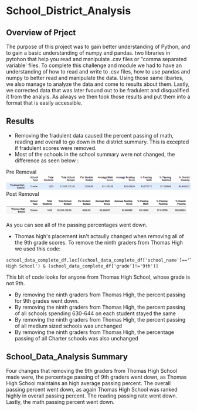 # School_District_Analysis

## Overview of Prject

The purpose of this project was to gain better understanding of Python, and to gain a basic understanding of numpy and pandas.  two libraries in pytohon that help you read and 
manipulate .csv files or "comma separated variable' files. To complete this challenge and module we had to have an understanding of how to read and write to .csv files, how to 
use pandas and numpy to better read and manipulate the data. Using those same libaries, we also manage to analyze the data and come to results about them. Lastly, we corrected data that was later fvound out to be fradulent and disqualified it from the analyis. As always we then took those results and put them into a format that is easily accessible. 

## Results 

 - Removing the fradulent data caused the percent passing of math, reading and overall to go down in the district summary. This is excepted if fradulent scores were removed. 
 - Most of the schools in the school summary were not changed, the difference as seen below :
 
 Pre Removal
![Pre removal](https://github.com/HussanK/School_District_Analysis/blob/main/fgi3.png)
 Post Removal
 ![Post removal](https://github.com/HussanK/School_District_Analysis/blob/main/fig2.png)

As you can see all of the passing percentages went down. 
 
 -  Thomas high's placement isn't actaully changed when removing all of the 9th grade scores. 
 To remove the ninth graders from Thomas High we used this code:

```
school_data_complete_df.loc[(school_data_complete_df['school_name']=='Thomas High School') & (school_data_complete_df['grade']!='9th')]
```
This bit of code looks for anyone from Thomas High School, whose grade is not 9th. 

 - By removing the ninth graders from Thomas High, the percent passing for 9th grades went down. 
 - By removing the ninth graders from Thomas High, the percent passing of all schools spending 630-644 on each student stayed the same 
 - By removing the ninth graders from Thomas High, the percent passing of all medium sized schools was unchanged
 - By removing the ninth graders from Thomas High, the percentage passing of all Charter schools was also unchanged
 
 ## School_Data_Analysis Summary
 
 Four changes that removing the 9th graders from Thomas High School made were, the percentage passing of 9th graders went down, as Thomas High School maintains an high average 
 passing percent. The overall passing percent went down, as again Thomas High School was ranked highly in overall passing percent. The reading passing rate went down. Lastly, 
 the math passing percent went down.  
 
